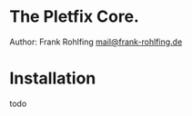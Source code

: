 The Pletfix Core.
=================

Author: Frank Rohlfing <mail@frank-rohlfing.de>

# Installation 

todo